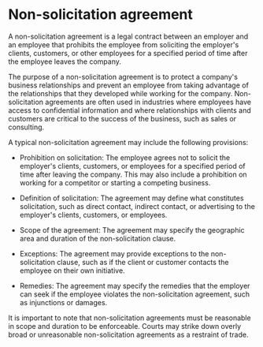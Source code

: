 # Non-solicitation agreement

A non-solicitation agreement is a legal contract between an employer and an employee that prohibits the employee from soliciting the employer's clients, customers, or other employees for a specified period of time after the employee leaves the company.

The purpose of a non-solicitation agreement is to protect a company's business relationships and prevent an employee from taking advantage of the relationships that they developed while working for the company. Non-solicitation agreements are often used in industries where employees have access to confidential information and where relationships with clients and customers are critical to the success of the business, such as sales or consulting.

A typical non-solicitation agreement may include the following provisions:

* Prohibition on solicitation: The employee agrees not to solicit the employer's clients, customers, or employees for a specified period of time after leaving the company. This may also include a prohibition on working for a competitor or starting a competing business.

* Definition of solicitation: The agreement may define what constitutes solicitation, such as direct contact, indirect contact, or advertising to the employer's clients, customers, or employees.

* Scope of the agreement: The agreement may specify the geographic area and duration of the non-solicitation clause.

* Exceptions: The agreement may provide exceptions to the non-solicitation clause, such as if the client or customer contacts the employee on their own initiative.

* Remedies: The agreement may specify the remedies that the employer can seek if the employee violates the non-solicitation agreement, such as injunctions or damages.

It is important to note that non-solicitation agreements must be reasonable in scope and duration to be enforceable. Courts may strike down overly broad or unreasonable non-solicitation agreements as a restraint of trade.